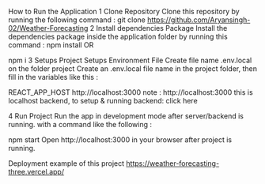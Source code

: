 How to Run the Application
1 Clone Repository
Clone this repository by running the following command :
git clone https://github.com/Aryansingh-02/Weather-Forecasting
2 Install dependencies Package
Install the dependencies package inside the application folder by running this command :
npm install
OR

npm i
3 Setups Project
Setups Environment File
Create file name .env.local on the folder project Create an .env.local file name in the project folder, then fill in the variables like this :

REACT_APP_HOST	http://localhost:3000
note : http://localhost:3000 this is localhost backend, to setup & running backend: click here

4 Run Project
Run the app in development mode after server/backend is running. with a command like the following :

npm start
Open http://localhost:3000 in your browser after project is running.

Deployment
example of this project https://weather-forecasting-three.vercel.app/
